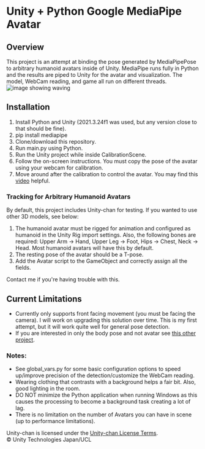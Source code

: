 # Unity + Python Google MediaPipe Avatar

## Overview
This project is an attempt at binding the pose generated by MediaPipePose to arbitrary humanoid avatars inside of Unity. MediaPipe runs fully in Python and the results are piped to Unity for the avatar and visualization. The model, WebCam reading, and game all run on different threads.<br>
![image showing waving](https://ganthefan.com/images/bodytracking1.gif)


## Installation
1. Install Python and Unity (2021.3.24f1 was used, but any version close to that should be fine).
2. pip install mediapipe
3. Clone/download this repository.
4. Run main.py using Python.
5. Run the Unity project while inside CalibrationScene.
6. Follow the on-screen instructions. You must copy the pose of the avatar using your webcam for calibration.
7. Move around after the calibration to control the avatar.
You may find this [video](https://youtu.be/DFHDnALoiQE?si=4GQVJ29fd-_Puvgt) helpful.

### Tracking for Arbitrary Humanoid Avatars
By default, this project includes Unity-chan for testing. If you wanted to use other 3D models, see below:
1. The humanoid avatar must be rigged for animation and configured as humanoid in the Unity Rig import settings. Also, the following bones are required: Upper Arm -> Hand, Upper Leg -> Foot, Hips -> Chest, Neck -> Head. Most humanoid avatars will have this by default.
2. The resting pose of the avatar should be a T-pose.
3. Add the Avatar script to the GameObject and correctly assign all the fields.

Contact me if you're having trouble with this.


## Current Limitations
* Currently only supports front facing movement (you must be facing the camera). I will work on upgrading this solution over time. This is my first attempt, but it will work quite well for general pose detection.
* If you are interested in only the body pose and not avatar see [this other project](https://github.com/ganeshsar/UnityPythonMediaPipeBodyPose).

### Notes:
* See global_vars.py for some basic configuration options to speed up/improve precision of the detection/customize the WebCam reading.
* Wearing clothing that contrasts with a background helps a fair bit. Also, good lighting in the room.
* DO NOT minimize the Python application when running Windows as this causes the processing to become a background task creating a lot of lag.
* There is no limitation on the number of Avatars you can have in scene (up to performance limitations).

Unity-chan is licensed under the [Unity-chan License Terms](https://unity-chan.com/contents/license_en/).<br>
© Unity Technologies Japan/UCL
